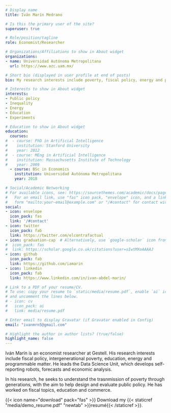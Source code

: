 ```yaml
---
# Display name
title: Iván Marín Medrano

# Is this the primary user of the site?
superuser: true

# Role/position/tagline
role: Economist/Researcher

# Organizations/Affiliations to show in About widget
organizations:
- name: Universidad Autónoma Metropolitana
  url: https://www.azc.uam.mx/

# Short bio (displayed in user profile at end of posts)
bio: My research interests include poverty, fiscal policy, energy and programmable matter.

# Interests to show in About widget
interests:
- Public policy
- Inequality
- Energy
- Education
- Experiments

# Education to show in About widget
education:
  courses:
#  - course: PhD in Artificial Intelligence
#    institution: Stanford University
#    year: 2012
#  - course: MEng in Artificial Intelligence
#    institution: Massachusetts Institute of Technology
#    year: 2009
  - course: BSc in Economics
    institution: Universidad Autónoma Metropolitana
    year: 2018

# Social/Academic Networking
# For available icons, see: https://sourcethemes.com/academic/docs/page-builder/#icons
#   For an email link, use "fas" icon pack, "envelope" icon, and a link in the
#   form "mailto:your-email@example.com" or "/#contact" for contact widget.
social:
- icon: envelope
  icon_pack: fas
  link: '/#contact'
- icon: twitter
  icon_pack: fab
  link: https://twitter.com/elcontrafactual
- icon: graduation-cap  # Alternatively, use `google-scholar` icon from `ai` icon pack
#  icon_pack: fas
#  link: https://scholar.google.co.uk/citations?user=sIwtMXoAAAAJ
- icon: github
  icon_pack: fab
  link: https://github.com/iamarin
- icon: linkedin
  icon_pack: fab
  link: https://www.linkedin.com/in/ivan-abdel-marin/

# Link to a PDF of your resume/CV.
# To use: copy your resume to `static/media/resume.pdf`, enable `ai` icons in `params.toml`, 
# and uncomment the lines below.
# - icon: cv
#   icon_pack: ai
#   link: media/resume.pdf

# Enter email to display Gravatar (if Gravatar enabled in Config)
email: "ivanmrn5@gmail.com"

# Highlight the author in author lists? (true/false)
highlight_name: false
---
```


Iván Marín is an  economist researcher at Gestell. His research interests include fiscal policy, intergenerational poverty, education, energy and programmable matter. He leads the  Data Science Unit, which develops self-reporting robots, forecasts and economic analysis.

 In his research, he seeks to understand the  trasnmission of poverty through generations, with the aim to help design and evaluate public policy. He has worked on fiscal topics, education and commerce.

{{< icon name="download" pack="fas" >}} Download my {{< staticref "media/demo_resume.pdf" "newtab" >}}resumé{{< /staticref >}}.
